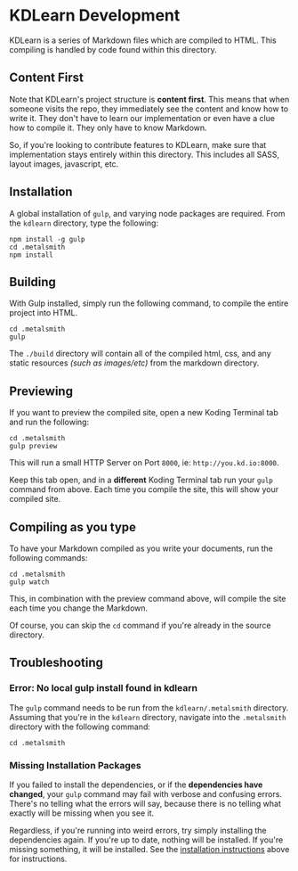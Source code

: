 
# KDLearn Development

KDLearn is a series of Markdown files which are compiled to HTML. This 
compiling is handled by code found within this directory.

## Content First

Note that KDLearn's project structure is **content first**. This means that 
when someone visits the repo, they immediately see the content and know how to 
write it. They don't have to learn our implementation or even have a clue how 
to compile it. They only have to know Markdown.

So, if you're looking to contribute features to KDLearn, make sure that 
implementation stays entirely within this directory. This includes all SASS, 
layout images, javascript, etc.

## Installation

A global installation of `gulp`, and varying node packages are required. From 
the `kdlearn` directory, type the following:

```
npm install -g gulp
cd .metalsmith
npm install
```

## Building

With Gulp installed, simply run the following command, to compile the entire 
project into HTML.

```
cd .metalsmith
gulp
```

The `./build` directory will contain all of the compiled html, css, and any 
static resources *(such as images/etc)* from the markdown directory.

## Previewing

If you want to preview the compiled site, open a new Koding Terminal tab and 
run the following:

```
cd .metalsmith
gulp preview
```

This will run a small HTTP Server on Port `8000`, ie: `http://you.kd.io:8000`.
  
Keep this tab open, and in  a **different** Koding Terminal tab run your `gulp` 
command from above.  Each time you compile the site, this will show your 
compiled site.


## Compiling as you type

To have your Markdown compiled as you write your documents, run the following 
commands:

```
cd .metalsmith
gulp watch
```

This, in combination with the preview command above, will compile the site each 
time you change the Markdown.

Of course, you can skip the `cd` command if you're already in the source 
directory.

## Troubleshooting

### Error: No local gulp install found in kdlearn

The `gulp` command needs to be run from the `kdlearn/.metalsmith` directory.  
Assuming that you're in the `kdlearn` directory, navigate into the 
`.metalsmith` directory with the following command:

```
cd .metalsmith
```

### Missing Installation Packages

If you failed to install the dependencies, or if the **dependencies have 
changed**, your `gulp` command may fail with verbose and confusing errors.  
There's no telling what the errors will say, because there is no telling what 
exactly will be missing when you see it.

Regardless, if you're running into weird errors, try simply installing the 
dependencies again. If you're up to date, nothing will be installed. If you're 
missing something, it will be installed. See the [installation 
instructions](#installation) above for instructions.

